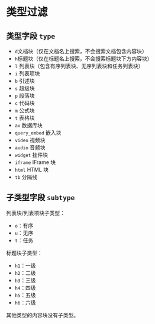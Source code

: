 # 类型过滤

## 类型字段 `type`

- ​`d`​ 文档块（仅在文档名上搜索，不会搜索文档包含内容块）
- ​`h`​ 标题块（仅在标题名上搜索，不会搜索标题块下方内容块）
- ​`l`​ 列表块（包含有序列表块、无序列表块和任务列表块）
- ​`i`​ 列表项块
- ​`b`​ 引述块
- ​`s`​ 超级块
- ​`p`​ 段落块
- ​`c`​ 代码块
- ​`m`​ 公式块
- ​`t`​ 表格块
- ​`av`​ 数据库块
- ​`query_embed`​ 嵌入块
- ​`video`​ 视频块
- ​`audio`​ 音频块
- ​`widget`​ 挂件块
- ​`iframe`​ IFrame 块
- ​`html`​ HTML 块
- ​`tb`​ 分隔线

## 子类型字段 `subtype`

列表块/列表项块子类型：

- `o`：有序
- `u`：无序
- `t`：任务

标题块子类型：

- `h1`：一级
- `h2`：二级
- `h3`：三级
- `h4`：四级
- `h5`：五级
- `h6`：六级

其他类型的内容块没有子类型。
